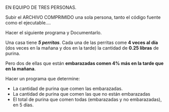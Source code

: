 EN EQUIPO DE TRES PERSONAS.

Subir el ARCHIVO COMPRIMIDO una sola persona, tanto el código fuente como el ejecutable....  

Hacer el siguiente programa y Documentarlo.

Una casa tiene ***5 perritas***. 
Cada una de las perritas come **4 veces al día** (dos veces en la mañana y dos en la tarde) la cantidad de **0.25 libras** de purina.

Pero dos de ellas que están **embarazadas comen 4% más en la tarde que en la mañana**.

Hacer un programa que determine:
- La cantidad de purina que comen las embarazadas.
- La cantidad de purina que comen las que no están embarazadas
- El total de purina que comen todas (embarazadas y no embarazadas), en 5 días.